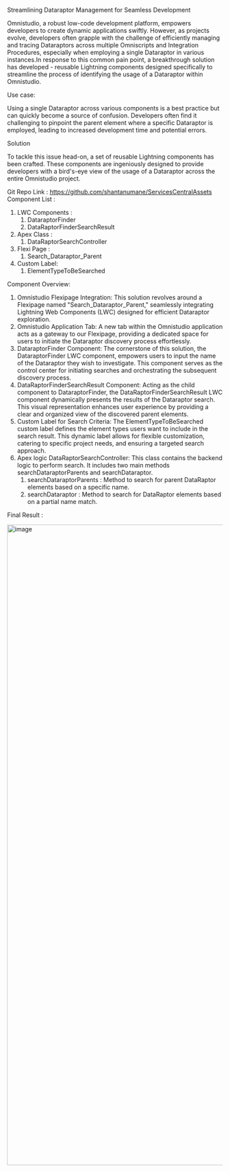 Streamlining Dataraptor Management for Seamless Development



Omnistudio, a robust low-code development platform, empowers developers to create dynamic applications swiftly. However, as projects evolve, developers often grapple with the challenge of efficiently managing and tracing Dataraptors across multiple Omniscripts and Integration Procedures, especially when employing a single Dataraptor in various instances.In response to this common pain point, a breakthrough solution has developed - reusable Lightning components designed specifically to streamline the process of identifying the usage of a Dataraptor within Omnistudio.



Use case:

Using a single Dataraptor across various components is a best practice but can quickly become a source of confusion. Developers often find it challenging to pinpoint the parent element where a specific Dataraptor is employed, leading to increased development time and potential errors.



Solution


To tackle this issue head-on, a set of reusable Lightning components has been crafted. These components are ingeniously designed to provide developers with a bird's-eye view of the usage of a Dataraptor across the entire Omnistudio project.

Git Repo Link : https://github.com/shantanumane/ServicesCentralAssets
Component List :

1. LWC Components :
    1. DataraptorFinder
    2. DataRaptorFinderSearchResult
2. Apex Class :
    1. DataRaptorSearchController
3. Flexi Page :
    1. Search_Dataraptor_Parent
4. Custom Label:
    1. ElementTypeToBeSearched




Component Overview: 


1. Omnistudio Flexipage Integration: This solution revolves around a Flexipage named "Search_Dataraptor_Parent," seamlessly integrating Lightning Web Components (LWC) designed for efficient Dataraptor exploration. 
2. Omnistudio Application Tab: A new tab within the Omnistudio application acts as a gateway to our Flexipage, providing a dedicated space for users to initiate the Dataraptor discovery process effortlessly. 
3. DataraptorFinder Component: The cornerstone of this solution, the DataraptorFinder LWC component, empowers users to input the name of the Dataraptor they wish to investigate. This component serves as the control center for initiating searches and orchestrating the subsequent discovery process.
4. DataRaptorFinderSearchResult Component: Acting as the child component to DataraptorFinder, the DataRaptorFinderSearchResult LWC component dynamically presents the results of the Dataraptor search. This visual representation enhances user experience by providing a clear and organized view of the discovered parent elements.
5. Custom Label for Search Criteria: The ElementTypeToBeSearched custom label defines the element types users want to include in the search result. This dynamic label allows for flexible customization, catering to specific project needs, and ensuring a targeted search approach.
6. Apex logic DataRaptorSearchController: This class contains the backend logic to perform search. It includes two main methods searchDataraptorParents and searchDataraptor. 
    1. searchDataraptorParents : Method to search for parent DataRaptor elements based on a specific name.
    2. searchDataraptor : Method to search for DataRaptor elements based on a partial name match.



Final Result : 

<img width="1493" alt="image" src="https://github.com/shantanumane/ServicesCentralAssets/assets/51712321/3a2a138f-4c6f-44f3-a9eb-d7ae9a2e05c9">
